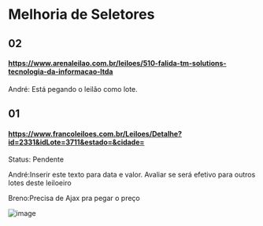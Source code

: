 # Melhoria de Seletores
## 02
#### https://www.arenaleilao.com.br/leiloes/510-falida-tm-solutions-tecnologia-da-informacao-ltda
André: Está pegando o leilão como lote.



## 01 
#### https://www.francoleiloes.com.br/Leiloes/Detalhe?id=2331&idLote=3711&estado=&cidade=

Status: Pendente

André:Inserir este texto para data e valor. Avaliar se será efetivo para outros lotes deste leiloeiro 

Breno:Precisa de Ajax pra pegar o preço

![image](https://github.com/Apiraja/U.Move_Captacao/assets/137231287/47384c39-1552-4a15-8327-0b34a7538b1c)

